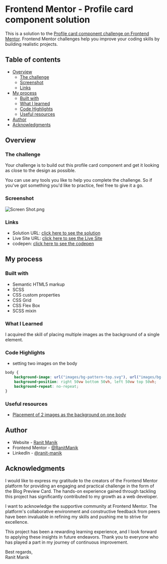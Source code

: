 # Frontend Mentor - Profile card component solution

This is a solution to
the [Profile card component challenge on Frontend Mentor](https://www.frontendmentor.io/challenges/profile-card-component-cfArpWshJ).
Frontend Mentor challenges help you improve your coding skills by building realistic projects.

## Table of contents

- [Overview](#overview)
    - [The challenge](#the-challenge)
    - [Screenshot](#screenshot)
    - [Links](#links)
- [My process](#my-process)
    - [Built with](#built-with)
    - [What I learned](#what-i-learned)
    - [Code Highlights](#code-highlights)
    - [Useful resources](#Useful-resources)
- [Author](#author)
- [Acknowledgments](#acknowledgments)

## Overview

### The challenge

Your challenge is to build out this profile card component and get it looking as close to the design as possible.

You can use any tools you like to help you complete the challenge. So if you've got something you'd like to practice,
feel free to give it a go.

### Screenshot

![Screen Shot.png](Screen%20Shot.png)

### Links

- Solution
  URL: [click here to see the solution](https://www.frontendmentor.io/solutions/profile-card-component-using-scss-uJJJIZWA-C)
- Live Site
  URL: [click here to see the Live Site](https://ranitmanik.github.io/frontendmentor-challenges/FrontendMentor12%E2%80%94profile-card-component/index.html)
- codepen: [click here to see the codepen](https://codepen.io/RANIT-MANIK/pen/ExMWqPP)

## My process

### Built with

- Semantic HTML5 markup
- SCSS
- CSS custom properties
- CSS Grid
- CSS Flex Box
- SCSS mixin

### What I Learned

I acquired the skill of placing multiple images as the background of a single element.

### Code Highlights

- setting two images on the body

```css
body {
    background-image: url("images/bg-pattern-top.svg"), url("images/bg-pattern-bottom.svg");
    background-position: right 50vw bottom 50vh, left 50vw top 50vh;
    background-repeat: no-repeat;
}
```

### Useful resources

- [Placement of 2 images as the background on one body](https://stackoverflow.com/questions/9375511/placement-of-2-images-as-the-background-on-one-body)

## Author

- Website - [Ranit Manik](https://ranitmanik.github.io/Portfolio-1.0)
- Frontend Mentor - [@RanitManik](https://www.frontendmentor.io/profile/RanitManik)
- LinkedIn - [@ranit-manik](https://www.linkedin.com/in/ranit-manik/)

## Acknowledgments

I would like to express my gratitude to the creators of the Frontend Mentor platform for providing an engaging and
practical challenge in the form of the Blog Preview Card. The hands-on experience gained through tackling this project
has significantly contributed to my growth as a web developer.

I want to acknowledge the supportive community at Frontend Mentor. The platform's collaborative environment and
constructive feedback from peers have been invaluable in refining my skills and pushing me to strive for excellence.

This project has been a rewarding learning experience, and I look forward to applying these insights in future
endeavors. Thank you to everyone who has played a part in my journey of continuous improvement.

Best regards,<br>
Ranit Manik
